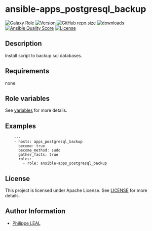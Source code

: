 # ansible-apps_postgresql_backup

[![Galaxy Role](https://img.shields.io/badge/galaxy-apps_postgresql_backup-purple?style=flat)](https://galaxy.ansible.com/lotusnoir/apps_postgresql_backup)
[![Version](https://img.shields.io/github/release/lotusnoir/ansible-apps_postgresql_backup.svg)](https://github.com/lotusnoir/ansible-apps_postgresql_backup/releases/latest)
[![GitHub repo size](https://img.shields.io/github/repo-size/lotusnoir/ansible-apps_postgresql_backup?color=orange&style=flat)](https://galaxy.ansible.com/lotusnoir/apps_postgresql_backup)
[![downloads](https://img.shields.io/ansible/role/d/56095)](https://galaxy.ansible.com/lotusnoir/apps_postgresql_backup)
[![Ansible Quality Score](https://img.shields.io/ansible/quality/56095)](https://galaxy.ansible.com/lotusnoir/apps_postgresql_backup)
[![License](https://img.shields.io/badge/license-Apache--2.0-brightgreen?style=flat)](https://opensource.org/licenses/Apache-2.0)

## Description

Install script to backup sql databases.
## Requirements

none

## Role variables

See [variables](/defaults/main.yml) for more details.

## Examples

        ---
        - hosts: apps_postgresql_backup
          become: true
          become_method: sudo
          gather_facts: true
          roles:
            - role: ansible-apps_postgresql_backup


## License

This project is licensed under Apache License. See [LICENSE](/LICENSE) for more details.

## Author Information

- [Philippe LEAL](https://github.com/lotusnoir)
